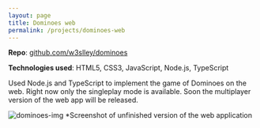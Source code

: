```yaml
---
layout: page
title: Dominoes web
permalink: /projects/dominoes-web
---
```

**Repo**: [github.com/w3slley/dominoes](https://github.com/w3slley/dominoes)

**Technologies used**: HTML5, CSS3, JavaScript, Node.js, TypeScript

Used Node.js and TypeScript to implement the game of Dominoes on the web. Right now only the singleplay mode is available. Soon the multiplayer version of the web app will be released.

![dominoes-img](https://imgur.com/Bf9LHXb.png)
*Screenshot of unfinished version of the web application
